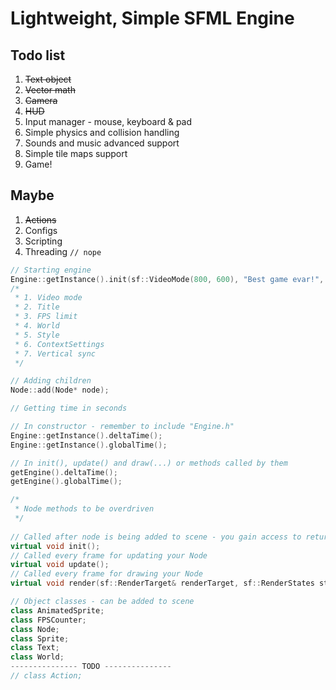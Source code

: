 # Lightweight, Simple SFML Engine

## Todo list

1. ~~Text object~~
1. ~~Vector math~~
1. ~~Camera~~
1. ~~HUD~~
1. Input manager - mouse, keyboard & pad
1. Simple physics and collision handling
1. Sounds and music advanced support
1. Simple tile maps support
1. Game!

## Maybe

1. ~~Actions~~
1. Configs
1. Scripting
1. Threading `// nope`

```cpp
// Starting engine
Engine::getInstance().init(sf::VideoMode(800, 600), "Best game evar!", 60, gameWorld, sf::Style::None, settings, false);
/*
 * 1. Video mode
 * 2. Title
 * 3. FPS limit
 * 4. World
 * 5. Style
 * 6. ContextSettings
 * 7. Vertical sync
 */
```

```cpp
// Adding children
Node::add(Node* node);
```

```cpp
// Getting time in seconds

// In constructor - remember to include "Engine.h"
Engine::getInstance().deltaTime();
Engine::getInstance().globalTime();

// In init(), update() and draw(...) or methods called by them
getEngine().deltaTime();
getEngine().globalTime();
```

```cpp
/*
 * Node methods to be overdriven
 */
 
// Called after node is being added to scene - you gain access to return values getEngine() and getParent() here
virtual void init();
// Called every frame for updating your Node
virtual void update();
// Called every frame for drawing your Node
virtual void render(sf::RenderTarget& renderTarget, sf::RenderStates states);
```

```cpp
// Object classes - can be added to scene
class AnimatedSprite;
class FPSCounter;
class Node;
class Sprite;
class Text;
class World;
--------------- TODO ---------------
// class Action;
```